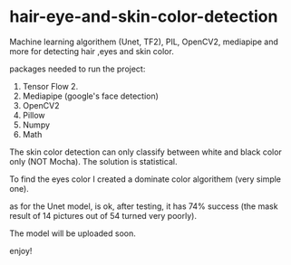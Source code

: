 # hair-eye-and-skin-color-detection
Machine learning algorithem (Unet, TF2), PIL, OpenCV2, mediapipe and more for detecting hair ,eyes and skin color.

packages needed to run the project:
1. Tensor Flow 2.
2. Mediapipe (google's face detection)
3. OpenCV2
4. Pillow
5. Numpy
6. Math

The skin color detection can only classify between white and black color only (NOT Mocha).
The solution is statistical.

To find the eyes color I created a dominate color algorithem (very simple one).

as for the Unet model, is ok, after testing, it has 74% success (the mask result of 14 pictures out of 54 turned very poorly).

The model will be uploaded soon.

enjoy!
